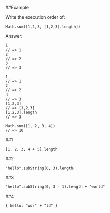##Example

Write the execution order of:

```
Math.sum([1,2,3, [1,2,3].length])
```
Answer:
```
1
// => 1
2
// => 2
3
// => 3

1
// => 1
2
// => 2
3
// => 3
[1,2,3]
// => [1,2,3]
[1,2,3].length
// => 3

Math.sum([1, 2, 3, 4])
// => 10
```

##1
```
[1, 2, 3, 4 + 5].length
```

##2
```
"hello".subString(0, 3).length
```


##3

```
"hello".subString(0, 3 - 1).length + "world"
```

##4

```
{ hello: "wor" + "ld" }
```
